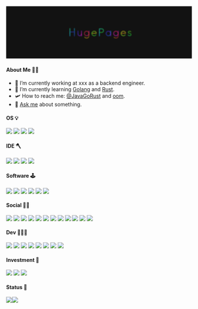 
<br><img src="https://raw.githubusercontent.com/HugePages/HugePages/main/gif.gif" >
#### About Me 🥷🏻
- 🔭 I’m currently working at xxx as a backend engineer.
- 🌱 I’m currently learning [Golang](https://golang.org/) and [Rust](https://www.rust-lang.org).
- 🛩️ How to reach me: [@JavaGoRust](https://twitter.com/JavaGoRust) and [oom](https://oom.world).
- 💬 [Ask me](https://github.com/HugePages/HugePages/issues) about something.


#### OS 💡
[![](https://img.shields.io/badge/macOS-Catalina-d0d1d4?style=for-the-badge&logo=Apple)](<[https://](https://www.apple.com/macos/)>) <img src="https://img.shields.io/badge/Windows-10-0078D6?style=for-the-badge&logo=windows&logoColor=white" /> <img src="https://img.shields.io/badge/iOS-15-000000?style=for-the-badge&logo=ios&logoColor=white" /> <img src="https://img.shields.io/badge/Android-3DDC84?style=for-the-badge&logo=android&logoColor=white" /> 

#### IDE 🪓
[![](https://img.shields.io/badge/IDE-Visual%20Studio%20Code-blue?style=for-the-badge&logo=Visual-Studio-Code)](https://code.visualstudio.com/) 
<img src="https://img.shields.io/badge/IDE-Goland-FB542B?style=for-the-badge&logo=goland&logoColor=white" /> <img src="https://img.shields.io/badge/IDE-IDEA-black?style=for-the-badge&logo=intellj&logoColor=white" /> <img src="https://img.shields.io/badge/IDE-Eclipse-blue?style=for-the-badge&logo=eclipse&logoColor=white" />



#### Software 🕹
<img src="https://img.shields.io/badge/-Brave_Browser-FB542B?style=for-the-badge&logo=brave&logoColor=white" /> <img src="https://img.shields.io/badge/-Cloudflare-F38020?style=for-the-badge&logo=Cloudflare&logoColor=white" /> <img src="https://img.shields.io/badge/-Figma-F24E1E?style=for-the-badge&logo=Figma&logoColor=white" /> <img src="https://img.shields.io/badge/-Notion-000?style=for-the-badge&logo=Notion&logoColor=white" /> <img src="https://img.shields.io/badge/-Git-F05032?style=for-the-badge&logo=git&logoColor=white" /> <img src="https://img.shields.io/badge/Markdown-000000?style=for-the-badge&logo=markdown&logoColor=white" /> 

#### Social 😶‍🌫️

<img src="https://img.shields.io/badge/GitHub-100000?style=for-the-badge&logo=github&logoColor=white" /> <img src="https://img.shields.io/badge/dev.to-0A0A0A?style=for-the-badge&logo=dev.to&logoColor=white" /> <img src="https://img.shields.io/badge/StackOverflow-ED8B00?style=for-the-badge&logo=StackOverflow&logoColor=white" /> <img src="https://img.shields.io/badge/Medium-12100E?style=for-the-badge&logo=medium&logoColor=white" /> <img src="https://img.shields.io/badge/wechat-D14836?style=for-the-badge&logo=wechat&logoColor=white" /> <img src="https://img.shields.io/badge/Twitter-1DA1F2?style=for-the-badge&logo=twitter&logoColor=white" /> <img src="https://img.shields.io/badge/Slack-4A154B?style=for-the-badge&logo=slack&logoColor=white" /> <img src="https://img.shields.io/badge/Discord-7289DA?style=for-the-badge&logo=discord&logoColor=white" /> <img src="https://img.shields.io/badge/Instagram-E4405F?style=for-the-badge&logo=instagram&logoColor=white" /> <img src="https://img.shields.io/badge/Gmail-D14836?style=for-the-badge&logo=gmail&logoColor=white" /> <img src="https://img.shields.io/badge/YouTube-FF0000?style=for-the-badge&logo=youtube&logoColor=white" /> <img src="https://img.shields.io/badge/Steam-000000?style=for-the-badge&logo=steam&logoColor=white" /> 
	

#### Dev 👨🏽‍💻

<img src="https://img.shields.io/badge/Java-ED8B00?style=for-the-badge&logo=java&logoColor=white" /> <img src="https://img.shields.io/badge/Go-00ADD8?style=for-the-badge&logo=go&logoColor=white" /> <img src="https://img.shields.io/badge/Rust-000000?style=for-the-badge&logo=rust&logoColor=white" /> <img src="https://img.shields.io/badge/HTML-239820?style=for-the-badge&logo=html5&logoColor=white" /> <img src="https://img.shields.io/badge/CSS-239120?&style=for-the-badge&logo=css3&logoColor=white" /> <img src="https://img.shields.io/badge/JavaScript-323330?style=for-the-badge&logo=javascript&logoColor=F7DF1E" /> <img src="https://img.shields.io/badge/MySQL-00000F?style=for-the-badge&logo=mysql&logoColor=white" /> <img src="https://img.shields.io/badge/Spring-6DB33F?style=for-the-badge&logo=spring&logoColor=white" />


#### Investment 🔐
<img src="https://img.shields.io/badge/Bitcoin-000000?style=for-the-badge&logo=bitcoin&logoColor=white"/> <img src="https://img.shields.io/badge/Ethereum-ffffff?style=for-the-badge&logo=ethereum&logoColor=black"/> <img src="https://img.shields.io/badge/CBK-239120?style=for-the-badge&logo=ckb&logoColor=green"/>


#### Status 👋

<img height="140px" src="https://github-readme-stats.vercel.app/api?username=HugePages&hide_title=true&hide_border=true&show_icons=true&include_all_commits=true&count_private=true&line_height=24&theme=monokai" /><img height="140px" src="https://github-readme-stats.vercel.app/api/top-langs/?username=HugePages&hide=html&hide_title=true&hide_border=true&layout=compact&langs_count=7&exclude_repo=comp426&theme=monokai" />
